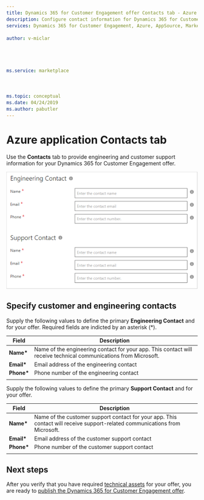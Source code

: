 ```yaml
---
title: Dynamics 365 for Customer Engagement offer Contacts tab - Azure Marketplace 
description: Configure contact information for Dynamics 365 for Customer Engagement offer on the AppSource Marketplace.
services: Dynamics 365 for Customer Engagement, Azure, AppSource, Marketplace, Cloud Partner Portal, 

author: v-miclar




ms.service: marketplace



ms.topic: conceptual
ms.date: 04/24/2019
ms.author: pabutler
---
```


# Azure application Contacts tab

Use the **Contacts** tab to provide engineering and customer support information for your Dynamics 365 for Customer Engagement offer.

![Contacts tab for offer](./media/dynce-contacts-tab.png)


## Specify customer and engineering contacts

Supply the following values to define the primary **Engineering Contact** and for your offer. Required fields are indicted by an asterisk (*).

|    Field        |  Description                    |
|    ---------    |  ---------------                |
|  **Name\***       |  Name of the engineering contact for your app. This contact will receive technical communications from Microsoft.   |
|  **Email\***      |  Email address of the engineering contact  |
|  **Phone\***      |  Phone number of the engineering contact  |
|  |  |

Supply the following values to define the primary **Support Contact** and for your offer.

|    Field        |   Description                   |
|    ---------    |  ---------------                |
|  **Name\***       |  Name of the customer support contact for your app. This contact will receive support-related communications from Microsoft.   |
|  **Email\***      |  Email address of the customer support contact  |
|  **Phone\***      |  Phone number of the customer support contact  |
|  |  |


## Next steps

After you verify that you have required [technical assets](./cpp-create-technical-assets.md) for your offer, you are ready to [publish the Dynamics 365 for Customer Engagement offer](./cpp-publish-offer.md).
